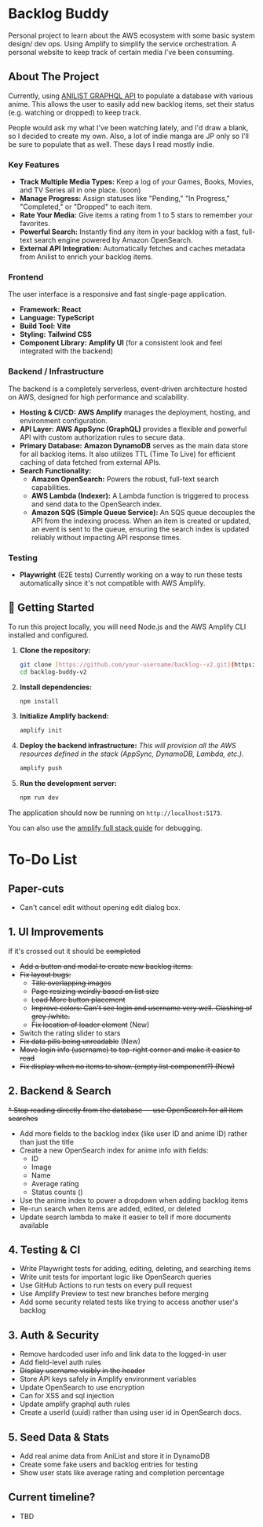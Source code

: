 # Backlog Buddy

Personal project to learn about the AWS ecosystem with some basic system design/ dev ops. Using Amplify to simplify the 
service orchestration.
A personal website to keep track of certain media I've been consuming.


## About The Project

Currently, using [ANILIST GRAPHQL API](https://docs.anilist.co/) to populate a database with various anime.
This allows the user to easily add new backlog items, set their status (e.g. watching or dropped) to keep track.

People would ask my what I've been watching lately, and I'd draw a blank, so I decided to create my own.
Also, a lot of indie manga are JP only so I'll be sure to populate that as well. These days I read mostly indie.


### Key Features

* **Track Multiple Media Types:** Keep a log of your Games, Books, Movies, and TV Series all in one place. (soon)
* **Manage Progress:** Assign statuses like "Pending," "In Progress," "Completed," or "Dropped" to each item.
* **Rate Your Media:** Give items a rating from 1 to 5 stars to remember your favorites.
* **Powerful Search:** Instantly find any item in your backlog with a fast, full-text search engine powered by Amazon OpenSearch.
* **External API Integration:** Automatically fetches and caches metadata from Anilist to enrich your backlog items.


### Frontend

The user interface is a responsive and fast single-page application.

* **Framework:** **React**
* **Language:** **TypeScript**
* **Build Tool:** **Vite**
* **Styling:** **Tailwind CSS**
* **Component Library:** **Amplify UI** (for a consistent look and feel integrated with the backend)

### Backend / Infrastructure

The backend is a completely serverless, event-driven architecture hosted on AWS, designed for high performance and scalability.

* **Hosting & CI/CD:** **AWS Amplify** manages the deployment, hosting, and environment configuration.
* **API Layer:** **AWS AppSync (GraphQL)** provides a flexible and powerful API with custom authorization rules to secure data.
* **Primary Database:** **Amazon DynamoDB** serves as the main data store for all backlog items. It also utilizes TTL (Time To Live) for efficient caching of data fetched from external APIs.
* **Search Functionality:**
  * **Amazon OpenSearch:** Powers the robust, full-text search capabilities.
  * **AWS Lambda (Indexer):** A Lambda function is triggered to process and send data to the OpenSearch index.
  * **Amazon SQS (Simple Queue Service):** An SQS queue decouples the API from the indexing process. When an item is created or updated, an event is sent to the queue, ensuring the search index is updated reliably without impacting API response times.

### Testing 
* **Playwright** (E2E tests) Currently working on a way to run these tests automatically since it's not compatible with AWS Amplify.
## 🚀 Getting Started

To run this project locally, you will need Node.js and the AWS Amplify CLI installed and configured.

1.  **Clone the repository:**
    ```bash
    git clone [https://github.com/your-username/backlog--v2.git](https://github.com/aexiting/backlog-buddy.git)
    cd backlog-buddy-v2
    ```

2.  **Install dependencies:**
    ```bash
    npm install
    ```

3.  **Initialize Amplify backend:**
    ```bash
    amplify init
    ```

4.  **Deploy the backend infrastructure:**
    *This will provision all the AWS resources defined in the stack (AppSync, DynamoDB, Lambda, etc.).*
    ```bash
    amplify push
    ```

5.  **Run the development server:**
    ```bash
    npm run dev
    ```

The application should now be running on `http://localhost:5173`.

You can also use the [amplify full stack guide](https://docs.amplify.aws/gen1/react/start/getting-started/setup/) for debugging.

# To-Do List

## Paper-cuts
* Can't cancel edit without opening edit dialog box.

## 1. UI Improvements

If it's crossed out it should be ~~completed~~
* ~~Add a button and modal to create new backlog items.~~
* ~~Fix layout bugs:~~
    * ~~Title overlapping images~~
    * ~~Page resizing weirdly based on list size~~
    * ~~Load More button placement~~ 
    * ~~Improve colors: Can't see login and username very well. Clashing of grey /white.~~ 
    * ~~Fix location of loader element~~ (New)
* Switch the rating slider to stars
* ~~Fix data pills being unreadable~~ (New)
* ~~Move login info (username) to top-right corner and make it easier to read~~
* ~~Fix display when no items to show. (empty list component?) (New)~~

## 2. Backend & Search
~~* Stop reading directly from the database — use OpenSearch for all item searches~~
* Add more fields to the backlog index (like user ID and anime ID) rather than just the title
* Create a new OpenSearch index for anime info with fields:
    * ID
    * Image
    * Name
    * Average rating
    * Status counts ()
* Use the anime index to power a dropdown when adding backlog items
* Re-run search when items are added, edited, or deleted
* Update search lambda to make it easier to tell if more documents available

## 4. Testing & CI

* Write Playwright tests for adding, editing, deleting, and searching items
* Write unit tests for important logic like OpenSearch queries
* Use GitHub Actions to run tests on every pull request
* Use Amplify Preview to test new branches before merging
* Add some security related tests like trying to access another user's backlog

## 3. Auth & Security

* Remove hardcoded user info and link data to the logged-in user
* Add field-level auth rules
* ~~Display username visibly in the header~~
* Store API keys safely in Amplify environment variables
* Update OpenSearch to use encryption
* Can for XSS and sql injection
* Update amplify graphql auth rules
* Create a userId (uuid) rather than using user id in OpenSearch docs.



## 5. Seed Data & Stats

* Add real anime data from AniList and store it in DynamoDB
* Create some fake users and backlog entries for testing
* Show user stats like average rating and completion percentage

## Current timeline?
* TBD